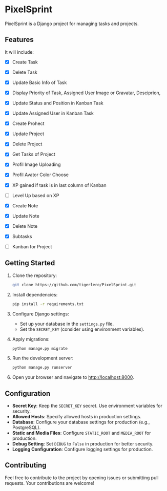 # PixelSprint

PixelSprint is a Django project for managing tasks and projects.

## Features

It will include:
- [x] Create Task
- [x] Delete Task
- [x] Update Basic Info of Task
- [x] Display Priority of Task, Assigned User Image or Gravatar, Desciprion,
- [x] Update Status and Position in Kanban Task
- [x] Update Assigned User in Kanban Task
- [x] Create Prohect
- [x] Update Project
- [x] Delete Project
- [x] Get Tasks of Project
- [x] Profil Image Uploading
- [x] Profil Avator Color Choose
- [x] XP gained if task is in last column of Kanban
- [ ] Level Up based on XP
- [x] Create Note
- [x] Update Note
- [x] Delete Note
- [x] Subtasks
- [ ] Kanban for Project


## Getting Started

1. Clone the repository:

    ```bash
    git clone https://github.com/tigerlero/PixelSprint.git
    ```

2. Install dependencies:

    ```bash
    pip install -r requirements.txt
    ```

3. Configure Django settings:

    - Set up your database in the `settings.py` file.
    - Set the `SECRET_KEY` (consider using environment variables).

4. Apply migrations:

    ```bash
    python manage.py migrate
    ```

5. Run the development server:

    ```bash
    python manage.py runserver
    ```

6. Open your browser and navigate to [http://localhost:8000](http://localhost:8000).

## Configuration

- **Secret Key**: Keep the `SECRET_KEY` secret. Use environment variables for security.
- **Allowed Hosts**: Specify allowed hosts in production settings.
- **Database**: Configure your database settings for production (e.g., PostgreSQL).
- **Static and Media Files**: Configure `STATIC_ROOT` and `MEDIA_ROOT` for production.
- **Debug Setting**: Set `DEBUG` to `False` in production for better security.
- **Logging Configuration**: Configure logging settings for production.

## Contributing

Feel free to contribute to the project by opening issues or submitting pull requests. Your contributions are welcome!
